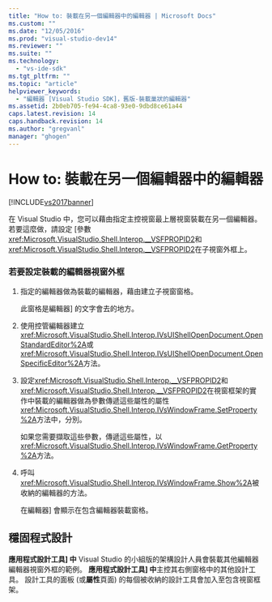 ```yaml
---
title: "How to: 裝載在另一個編輯器中的編輯器 | Microsoft Docs"
ms.custom: ""
ms.date: "12/05/2016"
ms.prod: "visual-studio-dev14"
ms.reviewer: ""
ms.suite: ""
ms.technology: 
  - "vs-ide-sdk"
ms.tgt_pltfrm: ""
ms.topic: "article"
helpviewer_keywords: 
  - "編輯器 [Visual Studio SDK]，舊版-裝載巢狀的編輯器"
ms.assetid: 2b0eb705-fe94-4ca8-93e0-9dbd8ce61a44
caps.latest.revision: 14
caps.handback.revision: 14
ms.author: "gregvanl"
manager: "ghogen"
---
```

# How to: 裝載在另一個編輯器中的編輯器
[!INCLUDE[vs2017banner](../code-quality/includes/vs2017banner.md)]

在 Visual Studio 中，您可以藉由指定主控視窗最上層視窗裝載在另一個編輯器。  若要這麼做，請設定 \[參數<xref:Microsoft.VisualStudio.Shell.Interop.__VSFPROPID2>和<xref:Microsoft.VisualStudio.Shell.Interop.__VSFPROPID2>在子視窗外框上。  
  
### 若要設定裝載的編輯器視窗外框  
  
1.  指定的編輯器做為裝載的編輯器，藉由建立子視窗窗格。  
  
     此窗格是編輯器\] 的文字會去的地方。  
  
2.  使用控管編輯器建立<xref:Microsoft.VisualStudio.Shell.Interop.IVsUIShellOpenDocument.OpenStandardEditor%2A>或<xref:Microsoft.VisualStudio.Shell.Interop.IVsUIShellOpenDocument.OpenSpecificEditor%2A>方法。  
  
3.  設定<xref:Microsoft.VisualStudio.Shell.Interop.__VSFPROPID2>和<xref:Microsoft.VisualStudio.Shell.Interop.__VSFPROPID2>在視窗框架的實作中裝載的編輯器做為參數傳遞這些屬性的屬性<xref:Microsoft.VisualStudio.Shell.Interop.IVsWindowFrame.SetProperty%2A>方法中，分別。  
  
     如果您需要擷取這些參數，傳遞這些屬性，以<xref:Microsoft.VisualStudio.Shell.Interop.IVsWindowFrame.GetProperty%2A>方法。  
  
4.  呼叫<xref:Microsoft.VisualStudio.Shell.Interop.IVsWindowFrame.Show%2A>被收納的編輯器的方法。  
  
     在編輯器\] 會顯示在包含編輯器裝載窗格。  
  
## 穩固程式設計  
 **應用程式設計工具\] 中** Visual Studio 的小組版的架構設計人員會裝載其他編輯器編輯器視窗外框的範例。  **應用程式設計工具\] 中**主控其右側窗格中的其他設計工具。  設計工具的面板 \(或**屬性**頁面\) 的每個被收納的設計工具會加入至包含視窗框架。
